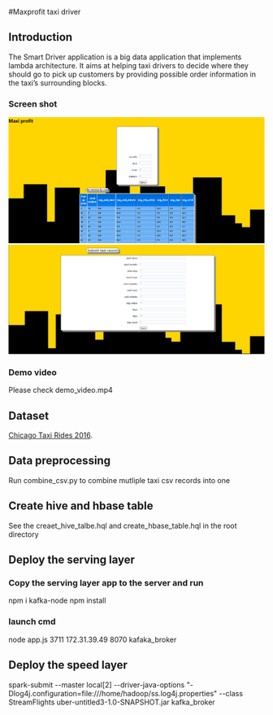 #Maxprofit taxi driver
## Introduction
The Smart Driver application is a big data application that implements lambda architecture. It aims at helping taxi drivers to decide where they should go to pick up customers by providing possible order information in the taxi’s surrounding blocks. 

### Screen shot
![serving_layer](/screenshot/serving_layer.PNG?raw=true "serving_layer")
![speed_layer](/screenshot/speed_layer.png?raw=true "speed_layer")

### Demo video
Please check demo_video.mp4

## Dataset 
[Chicago Taxi Rides 2016](https://www.kaggle.com/chicago/chicago-taxi-rides-2016?select=data_dictionary.csv).

## Data preprocessing 
Run combine_csv.py to combine mutliple taxi csv records into one 

## Create hive and hbase table
See the creaet_hive_talbe.hql and create_hbase_table.hql in the root directory

## Deploy the serving layer 
### Copy the serving layer app to the server and run
npm i kafka-node
npm install
### launch cmd 
node app.js 3711 172.31.39.49 8070 kafaka_broker

## Deploy the speed layer
spark-submit --master local[2] --driver-java-options "-Dlog4j.configuration=file:///home/hadoop/ss.log4j.properties" --class StreamFlights uber-untitled3-1.0-SNAPSHOT.jar kafka_broker
